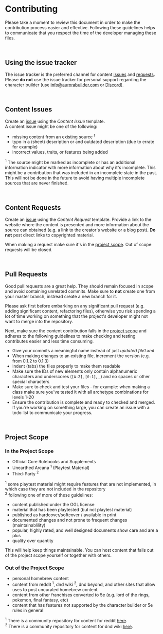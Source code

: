 # Contributing

Please take a moment to review this document in order to make the contribution
process easier and effective. Following these guidelines helps to communicate that you respect the time of the developer managing these files.

<br>

## Using the issue tracker

The issue tracker is the preferred channel for content [issues](#issues) and [requests](#requests). Please **do not** use the issue tracker for personal support regarding the character builder (use info@aurorabuilder.com or [Discord](https://discord.gg/MmWvNFV)).

<br>

<a name="issues"></a>
## Content Issues

Create an [issue](https://github.com/aurorabuilder/elements/issues/new/choose) using the _Content Issue_ template.<br>
A content issue might be one of the following:

* missing content from an existing source <sup>1</sup>
* typo in a (sheet) description or and outdated description (due to errate for example)
* incorrect values, traits, or features being added

<sup>1</sup> The source might be marked as incomplete or has an additional information indicator with more information about why it's incomplete. This might be a contribution that was included in an incomplete state in the past. This will not be done in the future to avoid having multiple incomplete sources that are never finished.

<br>

<a name="requests"></a>
## Content Requests

Create an [issue](https://github.com/aurorabuilder/elements/issues/new/choose) using the _Content Request_ template.
Provide a link to the website where the content is presented and more information about the source can obtained (e.g. a link to the creator's website or a blog post). **Do not** post direct links to copyrighted material.

When making a request make sure it's in the [project scope](#scope). Out of scope requests will be closed.

<br>

<a name="pull-requests"></a>
## Pull Requests

Good pull requests are a great help. They should remain focused in scope and avoid containing unrelated commits. Make sure to **not** create one from your master branch, instread create a new branch for it.

Please ask first before embarking on any significant pull request (e.g. adding significant content, refactoring files), otherwise you risk spending a lot of time working on something that the project's developer might not want to merge into the repository.

Next, make sure the content contribution falls in the [project scope](#scope) and adheres to the following guidelines to make checking and testing contributes easier and less time consuming.

* Give your commits a meaningful name instead of just _updated file1.xml_
* When making changes to an existing file, increment the version (e.g. from 0.1.2 to 0.1.3)
* Indent (tabs) the files properly to make them readable
* Make sure the IDs of new elements only contain alphanumeric characters and underscores (`[A-Z]`, `[0-1]`, `_`) and no spaces or other special characters.
* Make sure to check and test your files - for example: when making a class make sure you've tested it with all archetype combinations for levels 1-20
* Ensure the contribution is complete and ready to checked and merged. If you're working on something large, you can create an issue with a todo list to communicate your progress.

<br>

<a name="scope"></a>
## Project Scope

<a name="scope-out"></a>
### In the Project Scope

* Official Core Rulebooks and Supplements
* Unearthed Arcana <sup>1</sup> (Playtest Material)
* Third-Party <sup>2</sup>

<sup>1</sup> some playtest material might require features that are not implemented, in which case they are not included in the repository<br>
<sup>2</sup> following one of more of these guidelines:

* content published under the OGL license
* material that has been playtested (but not playtest material)
* published as hardcover/softcover / available in print
* documented changes and not prone to frequent changes (maintainablility)
* popular, highly rated, and well designed documents show care and are a plus 
* quality over quantity

This will help keep things maintainable. You can host content that falls out of the project scope yourself or together with others.

<a name="scope-out"></a>
### Out of the Project Scope

* personal homebrew content
* content from reddit <sup>1</sup>, dnd wiki <sup>2</sup>, dnd beyond, and other sites that allow uses to post uncurated homebrew content
* content from other franchises converted to 5e (e.g. lord of the rings, pokemon, final fantasy, etc)
* content that has features not supported by the character builder or 5e rules in general

<sup>1</sup> There is a community repository for content for reddit [here](https://github.com/community-elements/elements-reddit).<br>
<sup>2</sup> There is a community repository for content for dnd wiki [here](https://github.com/community-elements/elements-dndwiki).

